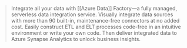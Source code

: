>Integrate all your data with [[Azure Data]] Factory—a fully managed, serverless data integration service. Visually integrate data sources with more than 90 built-in, maintenance-free connectors at no added cost. Easily construct ETL and ELT processes code-free in an intuitive environment or write your own code. Then deliver integrated data to Azure Synapse Analytics to unlock business insights.